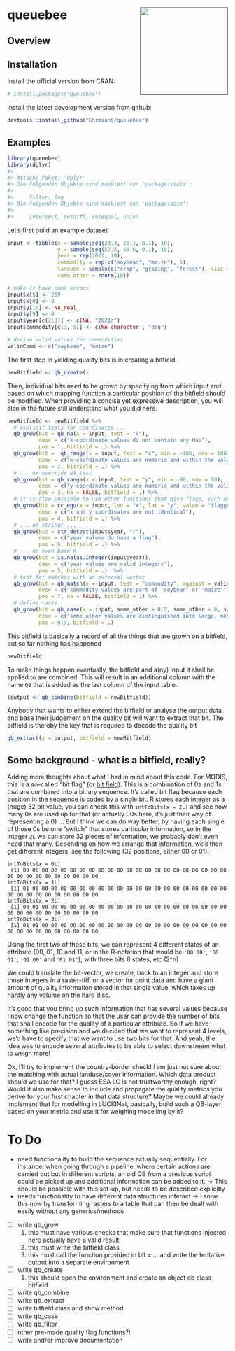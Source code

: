 
<!-- README.md is generated from README.Rmd. Please edit that file -->

# queuebee <a href=''><img src='' align="right" height="200" /></a>

<!-- badges: start -->
<!-- badges: end -->

## Overview

## Installation

Install the official version from CRAN:

``` r
# install.packages("queuebee")
```

Install the latest development version from github:

``` r
devtools::install_github("EhrmannS/queuebee")
```

## Examples

``` r
library(queuebee)
library(dplyr)
#> 
#> Attache Paket: 'dplyr'
#> Die folgenden Objekte sind maskiert von 'package:stats':
#> 
#>     filter, lag
#> Die folgenden Objekte sind maskiert von 'package:base':
#> 
#>     intersect, setdiff, setequal, union
```

Let’s first build an example dataset

``` r
input <- tibble(x = sample(seq(23.3, 28.1, 0.1), 10),
                y = sample(seq(57.5, 59.6, 0.1), 10),
                year = rep(2021, 10),
                commodity = rep(c("soybean", "maize"), 5),
                landuse = sample(c("crop", "grazing", "forest"), size = 10, replace = TRUE),
                some_other = rnorm(10))

# make it have some errors
input$x[5] <- 259
input$x[9] <- 0
input$y[10] <- NA_real_
input$y[9] <- 0
input$year[c(2:3)] <- c(NA, "2021r")
input$commodity[c(3, 5)] <- c(NA_character_, "dog")

# derive valid values for commodities
validComm <- c("soybean", "maize")
```

The first step in yielding quality bits is in creating a bitfield

``` r
newBitfield <- qb_create()
```

Then, individual bits need to be grown by specifying from which input
and based on which mapping function a particular position of the
bitfield should be modified. When providing a concise yet expressive
description, you will also in the future still understand what you did
here.

``` r
newBitfield <- newBitfield %>%
  # explicit tests for coordinates ...
  qb_grow(bit = qb_na(x = input, test = "x"),
          desc = c("x-coordinate values do not contain any NAs"),
          pos = 1, bitfield = .) %>%
  qb_grow(bit =  qb_range(x = input, test = "x", min = -180, max = 180),
          desc = c("x-coordinate values are numeric and within the valid WGS84 range"),
          pos = 2, bitfield = .) %>%
  # ... or override NA test
  qb_grow(bit = qb_range(x = input, test = "y", min = -90, max = 90),
          desc = c("y-coordinate values are numeric and within the valid WGS84 range, NAs are FALSE"),
          pos = 3, na = FALSE, bitfield = .) %>%
  # it is also possible to use other functions that give flags, such as from CoordinateCleaner ...
  qb_grow(bit = cc_equ(x = input, lon = "x", lat = "y", value = "flagged"),
          desc = c("x and y coordinates are not identical"),
          pos = 4, bitfield = .) %>%
  # ... or stringr ...
  qb_grow(bit = str_detect(input$year, "r"),
          desc = c("year values do have a flag"),
          pos = 6, bitfield = .) %>%
  # ... or even base R
  qb_grow(bit = is.na(as.integer(input$year)),
          desc = c("year values are valid integers"),
          pos = 5, bitfield = .)  %>%
  # test for matches with an external vector
  qb_grow(bit = qb_match(x = input, test = "commodity", against = validComm),
          desc = c("commodity values are part of 'soybean' or 'maize'"),
          pos = 7, na = FALSE, bitfield = .) %>%
  # define cases
  qb_grow(bit = qb_case(x = input, some_other > 0.5, some_other > 0, some_other < 0),
          desc = c("some_other values are distinguished into large, medium and small"),
          pos = 8:9, bitfield = .)
```

This bitfield is basically a record of all the things that are grown on
a bitfield, but so far nothing has happened

``` r
newBitfield
```

To make things happen eventually, the bitfield and a(ny) input it shall
be applied to are combined. This will result in an additional column
with the name `QB` that is added as the last column of the input table.

``` r
(output <- qb_combine(bitfield = newBitfield))
```

Anybody that wants to either extend the bitfield or analyse the output
data and base their judgement on the quality bit will want to extract
that bit. The bitfield is thereby the key that is required to decode the
quality bit

``` r
qb_extract(x = output, bitfield = newBitfield)
```

## Some background - what is a bitfield, really?

Adding more thoughts about what I had in mind about this code. For
MODIS, this is a so-called “bit flag” (or [bit
field](https://en.wikipedia.org/wiki/Bit_field)). This is a combination
of 0s and 1s that are combined into a binary sequence. It’s called bit
flag because each position in the sequence is coded by a single bit. R
stores each integer as a (huge) 32 bit value, you can check this with
`intToBits(x = 2L)` and see how many 0s are used up for that (or
actually 00s here, it’s just their way of representing a 0) … But I
think we can do way better, by having each single of those 0s be one
“switch” that stores particular information, so in the integer `2L` we
can store 32 pieces of information, we probably don’t even need that
many. Depending on how we arrange that information, we’ll then get
different integers, see the following (32 positions, either 00 or 01):

    intToBits(x = 0L)
     [1] 00 00 00 00 00 00 00 00 00 00 00 00 00 00 00 00 00 00 00 00 00 00 00 00 00 00 00 00 00 00 00 00
    intToBits(x = 1L)
     [1] 01 00 00 00 00 00 00 00 00 00 00 00 00 00 00 00 00 00 00 00 00 00 00 00 00 00 00 00 00 00 00 00
    intToBits(x = 2L)
     [1] 00 01 00 00 00 00 00 00 00 00 00 00 00 00 00 00 00 00 00 00 00 00 00 00 00 00 00 00 00 00 00 00
    intToBits(x = 3L)
     [1] 01 01 00 00 00 00 00 00 00 00 00 00 00 00 00 00 00 00 00 00 00 00 00 00 00 00 00 00 00 00 00 00

Using the first two of those bits, we can represent 4 different states
of an attribute (00, 01, 10 and 11, or in the R-notation that would be
`'00 00'`, `'00 01'`, `'01 00'` and `'01 01'`), with three bits 8
states, etc (2^n)

We could translate the bit-vector, we create, back to an integer and
store those integers in a raster-tiff, or a vector for point data and
have a giant amount of quality information stored in that single value,
which takes up hardly any volume on the hard disc.

It’s good that you bring up such information that has several values
because I now change the function so that the user can provide the
number of bits that shall encode for the quality of a particular
attribute. So if we have something like precision and we decided that we
want to represent 4 levels, we’d have to specify that we want to use two
bits for that. And yeah, the idea was to encode several attributes to be
able to select downstream what to weigh more!

Ok, I’ll try to implement the country-border check! I am just not sure
about the matching with actual landuse/cover information. Which data
product should we use for that? I guess ESA LC is not trustworthy
enough, right? Would it also make sense to include and propagate the
quality metrics you derive for your first chapter in that data
structure? Maybe we could already implement that for modelling in
LUCKINet, basically, build such a QB-layer based on your metric and use
it for weighing modelling by it?

# To Do

- need functionality to build the sequence actually sequentially. For
  instance, when going through a pipeline, where certain actions are
  carried out but in different scripts, an old QB from a previous script
  could be picked up and additional information can be added to it. -\>
  This should be possible with this set-up, but needs to be described
  explicitly
- needs functionality to have different data structures interact -\> I
  solve this now by transforming rasters to a table that can then be
  dealt with easily without any generics/methods
- [ ] write qb_grow
  1.  this must have various checks that make sure that functions
      injected here actually have a valid result
  2.  this must write the bitfield class
  3.  this must call the function provided in bit = … and write the
      tentative output into a separate environment
- [ ] write qb_create
  1.  this should open the environment and create an object ob class
      bitfield
- [ ] write qb_combine
- [ ] write qb_extract
- [ ] write bitfield class and show method
- [ ] write qb_case
- [ ] write qb_filter
- [ ] other pre-made quality flag functions?!
- [ ] write and/or improve documentation
